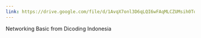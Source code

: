 ```yaml
---
link: https://drive.google.com/file/d/1AvqX7onl3D6qLQI6wFAqMLCZUMsih0Tq/view?usp=drive_link
---
```


Networking Basic from Dicoding Indonesia